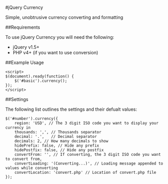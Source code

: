 #jQuery Currency

Simple, unobtrusive currency converting and formatting

##Requirements

To use jQuery Currency you will need the following:

* jQuery v1.5+
* PHP v4+ (if you want to use conversion)

##Example Usage

    <script>
    $(document).ready(function() {
        $('#basic').currency();
    });
    </script>
    
    
##Settings

The following list outlines the settings and their defualt values:

    $('#number').currency({
        region: 'USD', // The 3 digit ISO code you want to display your currency in
        thousands: ',', // Thousands separator
        decimal: '.',   // Decimal separator
        decimals: 2, // How many decimals to show
        hidePrefix: false, // Hide any prefix
        hidePostfix: false, // Hide any postfix
        convertFrom: '', // If converting, the 3 digit ISO code you want to convert from,
        convertLoading: '(Converting...)', // Loading message appended to values while converting
        convertLocation: 'convert.php' // Location of convert.php file
    });
